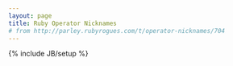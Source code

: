 ```yaml
---
layout: page
title: Ruby Operator Nicknames
# from http://parley.rubyrogues.com/t/operator-nicknames/704
---
```

{% include JB/setup %}

